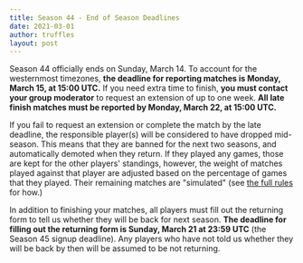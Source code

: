 ```yaml
---
title: Season 44 - End of Season Deadlines
date: 2021-03-01
author: truffles
layout: post
---
```

Season 44 officially ends on Sunday, March 14. To account for the westernmost timezones, **the deadline for reporting matches is Monday, March 15, at 15:00 UTC.**
If you need extra time to finish, **you must contact your group moderator** to request an extension of up to one week. **All late finish matches must be reported by Monday, March 22, at 15:00 UTC.**

If you fail to request an extension or complete the match by the late deadline, the responsible player(s) will be considered to have dropped mid-season. This means that they are banned for the next two seasons, and automatically demoted when they return. If they played any games, those are kept for the other players' standings, however, the weight of matches played against that player are adjusted based on the percentage of games that they played. Their remaining matches are "simulated" (see [the full rules](https://dominionleague.org/rules) for how.)

In addition to finishing your matches, all players must fill out the returning form to tell us whether they will be back for next season. **The deadline for filling out the returning form is Sunday, March 21 at 23:59 UTC** (the Season 45 signup deadline). Any players who have not told us whether they will be back by then will be assumed to be not returning.
